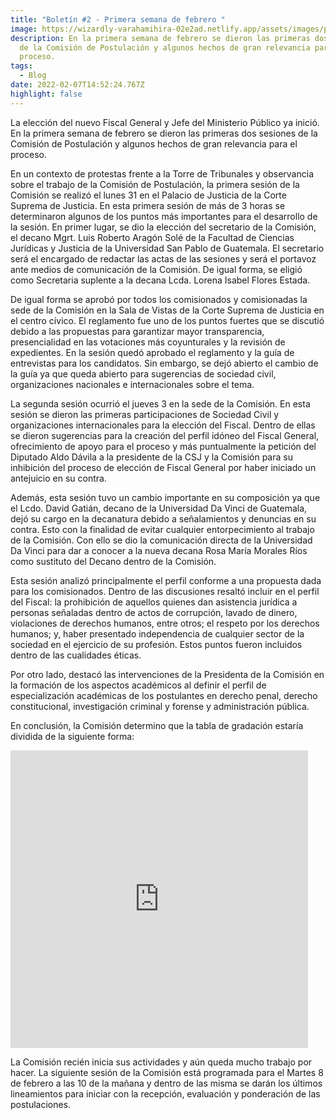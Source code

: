 ```yaml
---
title: "Boletín #2 - Primera semana de febrero "
image: https://wizardly-varahamihira-02e2ad.netlify.app/assets/images/posts/web_mp-16.png
description: En la primera semana de febrero se dieron las primeras dos sesiones
  de la Comisión de Postulación y algunos hechos de gran relevancia para el
  proceso.
tags:
  - Blog
date: 2022-02-07T14:52:24.767Z
highlight: false
---
```

<!--StartFragment-->

La elección del nuevo Fiscal General y Jefe del Ministerio Público ya inició. En la primera semana de febrero se dieron las primeras dos sesiones de la Comisión de Postulación y algunos hechos de gran relevancia para el proceso.

En un contexto de protestas frente a la Torre de Tribunales y observancia sobre el trabajo de la Comisión de Postulación, la primera sesión de la Comisión se realizó el lunes 31 en el Palacio de Justicia de la Corte Suprema de Justicia. En esta primera sesión de más de 3 horas se determinaron algunos de los puntos más importantes para el desarrollo de la sesión. En primer lugar, se dio la elección del secretario de la Comisión, el decano Mgrt. Luis Roberto Aragón Solé de la Facultad de Ciencias Jurídicas y Justicia de la Universidad San Pablo de Guatemala. El secretario será el encargado de redactar las actas de las sesiones y será el portavoz ante medios de comunicación de la Comisión. De igual forma, se eligió como Secretaria suplente a la decana Lcda. Lorena Isabel Flores Estada. 

De igual forma se aprobó por todos los comisionados y comisionadas la sede de la Comisión en la Sala de Vistas de la Corte Suprema de Justicia en el centro cívico. El reglamento fue uno de los puntos fuertes que se discutió debido a las propuestas para garantizar mayor transparencia, presencialidad en las votaciones más coyunturales y la revisión de expedientes. En la sesión quedó aprobado el reglamento y la guía de entrevistas para los candidatos. Sin embargo, se dejó abierto el cambio de la guía ya que queda abierto para sugerencias de sociedad civil, organizaciones nacionales e internacionales sobre el tema. 

La segunda sesión ocurrió el jueves 3 en la sede de la Comisión. En esta sesión se dieron las primeras participaciones de Sociedad Civil y organizaciones internacionales para la elección del Fiscal. Dentro de ellas se dieron sugerencias para la creación del perfil idóneo del Fiscal General, ofrecimiento de apoyo para el proceso y más puntualmente la petición del Diputado Aldo Dávila a la presidente de la CSJ y la Comisión para su inhibición del proceso de elección de Fiscal General por haber iniciado un antejuicio en su contra. 

Además, esta sesión tuvo un cambio importante en su composición ya que el Lcdo. David Gatián, decano de la Universidad Da Vinci de Guatemala, dejó su cargo en la decanatura debido a señalamientos y denuncias en su contra. Esto con la finalidad de evitar cualquier entorpecimiento al trabajo de la Comisión. Con ello se dio la comunicación directa de la Universidad Da Vinci para dar a conocer a la nueva decana Rosa María Morales Ríos como sustituto del Decano dentro de la Comisión. 

Esta sesión analizó principalmente el perfil conforme a una propuesta dada para los comisionados. Dentro de las discusiones resaltó incluir en el perfil del Fiscal: la prohibición de aquellos quienes dan asistencia jurídica a personas señaladas dentro de actos de corrupción, lavado de dinero, violaciones de derechos humanos, entre otros; el respeto por los derechos humanos; y, haber presentado independencia de cualquier sector de la sociedad en el ejercicio de su profesión. Estos puntos fueron incluidos dentro de las cualidades éticas. 

Por otro lado, destacó las intervenciones de la Presidenta de la Comisión en la formación de los aspectos académicos al definir el perfil de especialización académicas de los postulantes en derecho penal, derecho constitucional, investigación criminal y forense y administración pública.

En conclusión, la Comisión determino que la tabla de gradación estaría dividida de la siguiente forma: 

<iframe src="https://www.facebook.com/plugins/video.php?height=476&href=https%3A%2F%2Fwww.facebook.com%2FRedciudadanagt%2Fvideos%2F953594888862326%2F&show_text=false&width=476&t=0" width="476" height="476" style="border:none;overflow:hidden" scrolling="no" frameborder="0" allowfullscreen="true" allow="autoplay; clipboard-write; encrypted-media; picture-in-picture; web-share" allowFullScreen="true"></iframe>

La Comisión recién inicia sus actividades y aún queda mucho trabajo por hacer. La siguiente sesión de la Comisión está programada para el Martes 8 de febrero a las 10 de la mañana y dentro de las misma se darán los últimos lineamientos para iniciar con la recepción, evaluación y ponderación de las postulaciones. 



<!--EndFragment-->